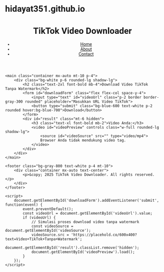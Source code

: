# hidayat351.github.io
<html>
<head>
    <title>Download Video TikTok Tanpa Watermark</title>
    <script src="https://cdn.tailwindcss.com"></script>
    <link rel="stylesheet" href="https://cdnjs.cloudflare.com/ajax/libs/font-awesome/5.15.3/css/all.min.css"></link>
    <link href="https://fonts.googleapis.com/css2?family=Roboto:wght@400;700&display=swap" rel="stylesheet">
    <style>
        body {
            font-family: 'Roboto', sans-serif;
        }
    </style>
</head>
<body class="bg-gray-100">
    <header class="bg-blue-600 text-white p-4">
        <div class="container mx-auto flex justify-between items-center">
            <h1 class="text-2xl font-bold">TikTok Video Downloader</h1>
            <nav>
                <ul class="flex space-x-4">
                    <li><a href="#" class="hover:underline">Home</a></li>
                    <li><a href="#" class="hover:underline">About</a></li>
                    <li><a href="#" class="hover:underline">Contact</a></li>
                </ul>
            </nav>
        </div>
    </header>

    <main class="container mx-auto mt-10 p-4">
        <div class="bg-white p-6 rounded-lg shadow-lg">
            <h2 class="text-2xl font-bold mb-4">Download Video TikTok Tanpa Watermark</h2>
            <form id="downloadForm" class="flex flex-col space-y-4">
                <input type="text" id="videoUrl" class="p-2 border border-gray-300 rounded" placeholder="Masukkan URL Video TikTok">
                <button type="submit" class="bg-blue-600 text-white p-2 rounded hover:bg-blue-700">Download</button>
            </form>
            <div id="result" class="mt-6 hidden">
                <h3 class="text-xl font-bold mb-2">Video Anda:</h3>
                <video id="videoPreview" controls class="w-full rounded-lg shadow-lg">
                    <source id="videoSource" src="" type="video/mp4">
                    Browser Anda tidak mendukung video tag.
                </video>
            </div>
        </div>
    </main>

    <footer class="bg-gray-800 text-white p-4 mt-10">
        <div class="container mx-auto text-center">
            <p>&copy; 2025 TikTok Video Downloader. All rights reserved.</p>
        </div>
    </footer>

    <script>
        document.getElementById('downloadForm').addEventListener('submit', function(event) {
            event.preventDefault();
            const videoUrl = document.getElementById('videoUrl').value;
            if (videoUrl) {
                // Simulasi proses download video tanpa watermark
                const videoSource = document.getElementById('videoSource');
                videoSource.src = 'https://placehold.co/600x400?text=Video+TikTok+Tanpa+Watermark';
                document.getElementById('result').classList.remove('hidden');
                document.getElementById('videoPreview').load();
            }
        });
    </script>
</body>
</html>
